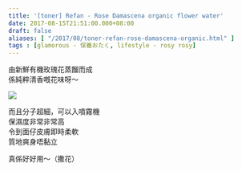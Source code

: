 ```yaml
---
title: '[toner] Refan - Rose Damascena organic flower water'
date: 2017-08-15T21:51:00.000+08:00
draft: false
aliases: [ "/2017/08/toner-refan-rose-damascena-organic.html" ]
tags : [glamorous - 保養おたく, lifestyle - rosy rosy]
---
```


由新鮮有機玫瑰花蒸餾而成  
係純粹清香嘅花味呀～  

![](/images/refanrosewater.jpg)

而且分子超細，可以入噴霧機  
保濕度非常非常高  
令到面仔皮膚即時柔軟  
質地爽身唔黏立  
  
真係好好用～（撒花）

